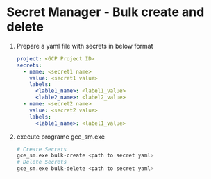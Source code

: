 # Secret Manager - Bulk create and delete
1. Prepare a yaml file with secrets in below format
    ```yaml
    project: <GCP Project ID>
    secrets:
      - name: <secret1 name>
        value: <secret1 value>
        labels:
          <lable1_name>: <label1_value>
          <lable2_name>: <label2_value>
      - name: <secret2 name>
        value: <secret2 value>
        labels:
          <lable1_name>: <label1_value>
    ```
2. execute programe gce_sm.exe
    ```sh
    # Create Secrets
    gce_sm.exe bulk-create <path to secret yaml>
    # Delete Secrets
    gce_sm.exe bulk-delete <path to secret yaml>
    ```